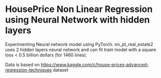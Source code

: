 # HousePrice Non Linear Regression using Neural Network with hidden layers
Experimenting Neural network model using PyTorch.
nn_pt_real_estate2 uses 2 hidden layers neural network and can fit train model with a square loss < 0.5 billion dollars (for 1460 lines). 

Data is based on https://www.kaggle.com/c/house-prices-advanced-regression-techniques dataset
